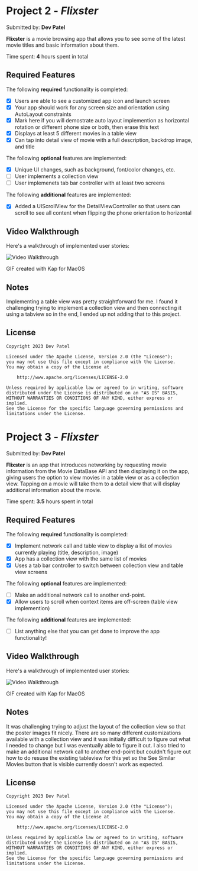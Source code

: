 # Project 2 - *Flixster*

Submitted by: **Dev Patel**

**Flixster** is a movie browsing app that allows you to see some of the latest movie titles and basic information about them.

Time spent: **4** hours spent in total

## Required Features

The following **required** functionality is completed:

- [x] Users are able to see a customized app icon and launch screen
- [x] Your app should work for any screen size and orientation using AutoLayout constraints
- [x] Mark here if you will demostrate auto layout implemention as horizontal rotation or different phone size or both, then erase this text
- [x] Displays at least 5 different movies in a table view
- [x] Can tap into detail view of movie with a full description, backdrop image, and title
 
The following **optional** features are implemented:

- [x] Unique UI changes, such as background, font/color changes, etc.
- [ ] User implements a collection view
- [ ] User implemenets tab bar controller with at least two screens

The following **additional** features are implemented:

- [x] Added a UIScrollView for the DetailViewController so that users can scroll to see all content when flipping the phone orientation to horizontal

## Video Walkthrough

Here's a walkthrough of implemented user stories:

<img src='https://github.com/devrdpatel/codepath-Unit-2/blob/main/Flixster-Pt1.gif' title='Video Walkthrough' width='' alt='Video Walkthrough' />

GIF created with Kap for MacOS  

## Notes

Implementing a table view was pretty straightforward for me. I found it challenging trying to implement a collection view and then connecting it using a tabview so in the end, I ended up not adding that to this project.

## License

    Copyright 2023 Dev Patel

    Licensed under the Apache License, Version 2.0 (the "License");
    you may not use this file except in compliance with the License.
    You may obtain a copy of the License at

        http://www.apache.org/licenses/LICENSE-2.0

    Unless required by applicable law or agreed to in writing, software
    distributed under the License is distributed on an "AS IS" BASIS,
    WITHOUT WARRANTIES OR CONDITIONS OF ANY KIND, either express or implied.
    See the License for the specific language governing permissions and
    limitations under the License.

# Project 3 - *Flixster*

Submitted by: **Dev Patel**

**Flixster** is an app that introduces networking by requesting movie information from the Movie DataBase API and then displaying it on the app, giving users the option to view movies in a table view or as a collection view. Tapping on a movie will take them to a detail view that will display additional information about the movie.

Time spent: **3.5** hours spent in total

## Required Features

The following **required** functionality is completed:

- [x] Implement network call and table view to display a list of movies currently playing (title, description, image)
- [x] App has a collection view with the same list of movies
- [x] Uses a tab bar controller to switch between collection view and table view screens
 
The following **optional** features are implemented:

- [ ] Make an additional network call to another end-point.	
- [x] Allow users to scroll when context items are off-screen (table view implemention)

The following **additional** features are implemented:

- [ ] List anything else that you can get done to improve the app functionality!

## Video Walkthrough

Here's a walkthrough of implemented user stories:

<img src='http://i.imgur.com/link/to/your/gif/file.gif' title='Video Walkthrough' width='' alt='Video Walkthrough' />

<!-- Replace this with whatever GIF tool you used! -->
GIF created with Kap for MacOS

## Notes

It was challenging trying to adjust the layout of the collection view so that the poster images fit nicely. There are so many different customizations available with a collection view and it was initially difficult to figure out what I needed to change but I was eventually able to figure it out. I also tried to make an additional network call to another end-point but couldn't figure out how to do resuse the existing tableview for this yet so the See Similar Movies button that is visible currently doesn't work as expected.

## License

    Copyright 2023 Dev Patel

    Licensed under the Apache License, Version 2.0 (the "License");
    you may not use this file except in compliance with the License.
    You may obtain a copy of the License at

        http://www.apache.org/licenses/LICENSE-2.0

    Unless required by applicable law or agreed to in writing, software
    distributed under the License is distributed on an "AS IS" BASIS,
    WITHOUT WARRANTIES OR CONDITIONS OF ANY KIND, either express or implied.
    See the License for the specific language governing permissions and
    limitations under the License.
